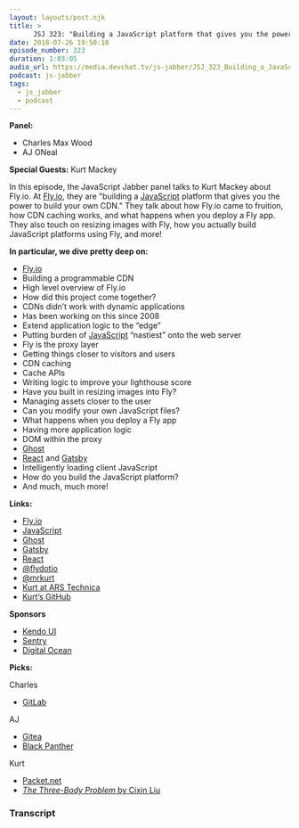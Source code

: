 ```yaml
---
layout: layouts/post.njk
title: >
      JSJ 323: "Building a JavaScript platform that gives you the power to build your own CDN" with Kurt Mackey
date: 2018-07-26 19:50:10
episode_number: 323
duration: 1:03:05
audio_url: https://media.devchat.tv/js-jabber/JSJ_323_Building_a_JavaScript_platform_that_gives_you_the_power_to_build_your_own_CDN_with_Kurt_Mackey.mp3
podcast: js-jabber
tags: 
  - js_jabber
  - podcast
---
```


 **Panel:**

- Charles Max Wood
- AJ ONeal

**Special Guests:** Kurt Mackey

In this episode, the JavaScript Jabber panel talks to Kurt Mackey about Fly.io. At [Fly.io](https://fly.io/), they are "building a [JavaScript](https://www.javascript.com/) platform that gives you the power to build your own CDN." They talk about how Fly.io came to fruition, how CDN caching works, and what happens when you deploy a Fly app. They also touch on resizing images with Fly, how you actually build JavaScript platforms using Fly, and more!

**In particular, we dive pretty deep on:**

- [Fly.io](https://fly.io/)
- Building a programmable CDN
- High level overview of Fly.io
- How did this project come together?
- CDNs didn’t work with dynamic applications
- Has been working on this since 2008
- Extend application logic to the “edge”
- Putting burden of [JavaScript](https://www.javascript.com/) “nastiest” onto the web server
- Fly is the proxy layer
- Getting things closer to visitors and users
- CDN caching
- Cache APIs
- Writing logic to improve your lighthouse score
- Have you built in resizing images into Fly?
- Managing assets closer to the user
- Can you modify your own JavaScript files?
- What happens when you deploy a Fly app
- Having more application logic
- DOM within the proxy
- [Ghost](https://ghost.org/)
- [React](https://reactjs.org/) and [Gatsby](https://www.gatsbyjs.org/)
- Intelligently loading client JavaScript
- How do you build the JavaScript platform?
- And much, much more! 

**Links:**

- [Fly.io](https://fly.io/)
- [JavaScript](https://www.javascript.com/)
- [Ghost](https://ghost.org/)
- [Gatsby](https://www.gatsbyjs.org/)
- [React](https://reactjs.org/)
- [@flydotio](https://twitter.com/flydotio)
- [@mrkurt](https://twitter.com/mrkurt)
- [Kurt at ARS Technica](https://arstechnica.com/author/kurt/)
- [Kurt’s GitHub](https://github.com/mrkurt)

**Sponsors**

- [Kendo UI](https://www.telerik.com/kendo-ui?utm_medium=social-paid&utm_source=devchattv&utm_campaign=kendo-ui-awareness-jsjabber)
- [Sentry](https://sentry.io/welcome/)
- [Digital Ocean](https://www.digitalocean.com/)

**Picks:**

Charles

- [GitLab](https://about.gitlab.com/)

AJ

- [Gitea](https://gitea.io/en-us/)
- [Black Panther](https://www.imdb.com/title/tt1825683/)

Kurt

- [Packet.net](https://www.packet.net/)
- [_The Three-Body Problem_ by Cixin Liu](https://www.amazon.com/Three-Body-Problem-Cixin-Liu/dp/0765382032)


### Transcript


